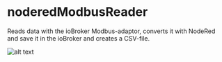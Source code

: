 # noderedModbusReader
Reads data with the ioBroker Modbus-adaptor, converts it with NodeRed and save it in the ioBroker and creates a CSV-file.


![alt text](https://github.com/necotec/noderedModbusReader/blob/master/jpg/Solaredge.0.jpg)
